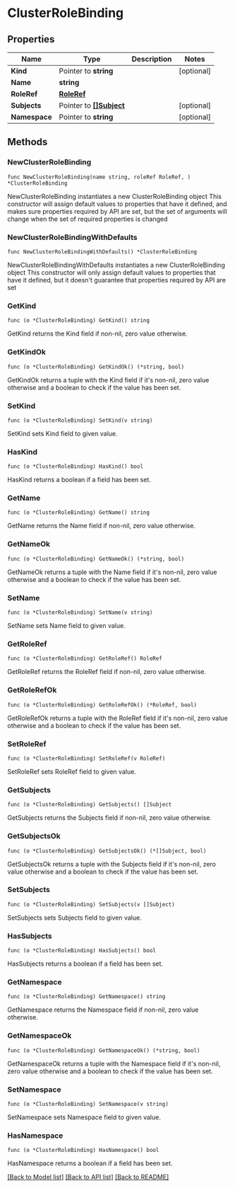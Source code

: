# ClusterRoleBinding

## Properties

Name | Type | Description | Notes
------------ | ------------- | ------------- | -------------
**Kind** | Pointer to **string** |  | [optional] 
**Name** | **string** |  | 
**RoleRef** | [**RoleRef**](RoleRef.md) |  | 
**Subjects** | Pointer to [**[]Subject**](Subject.md) |  | [optional] 
**Namespace** | Pointer to **string** |  | [optional] 

## Methods

### NewClusterRoleBinding

`func NewClusterRoleBinding(name string, roleRef RoleRef, ) *ClusterRoleBinding`

NewClusterRoleBinding instantiates a new ClusterRoleBinding object
This constructor will assign default values to properties that have it defined,
and makes sure properties required by API are set, but the set of arguments
will change when the set of required properties is changed

### NewClusterRoleBindingWithDefaults

`func NewClusterRoleBindingWithDefaults() *ClusterRoleBinding`

NewClusterRoleBindingWithDefaults instantiates a new ClusterRoleBinding object
This constructor will only assign default values to properties that have it defined,
but it doesn't guarantee that properties required by API are set

### GetKind

`func (o *ClusterRoleBinding) GetKind() string`

GetKind returns the Kind field if non-nil, zero value otherwise.

### GetKindOk

`func (o *ClusterRoleBinding) GetKindOk() (*string, bool)`

GetKindOk returns a tuple with the Kind field if it's non-nil, zero value otherwise
and a boolean to check if the value has been set.

### SetKind

`func (o *ClusterRoleBinding) SetKind(v string)`

SetKind sets Kind field to given value.

### HasKind

`func (o *ClusterRoleBinding) HasKind() bool`

HasKind returns a boolean if a field has been set.

### GetName

`func (o *ClusterRoleBinding) GetName() string`

GetName returns the Name field if non-nil, zero value otherwise.

### GetNameOk

`func (o *ClusterRoleBinding) GetNameOk() (*string, bool)`

GetNameOk returns a tuple with the Name field if it's non-nil, zero value otherwise
and a boolean to check if the value has been set.

### SetName

`func (o *ClusterRoleBinding) SetName(v string)`

SetName sets Name field to given value.


### GetRoleRef

`func (o *ClusterRoleBinding) GetRoleRef() RoleRef`

GetRoleRef returns the RoleRef field if non-nil, zero value otherwise.

### GetRoleRefOk

`func (o *ClusterRoleBinding) GetRoleRefOk() (*RoleRef, bool)`

GetRoleRefOk returns a tuple with the RoleRef field if it's non-nil, zero value otherwise
and a boolean to check if the value has been set.

### SetRoleRef

`func (o *ClusterRoleBinding) SetRoleRef(v RoleRef)`

SetRoleRef sets RoleRef field to given value.


### GetSubjects

`func (o *ClusterRoleBinding) GetSubjects() []Subject`

GetSubjects returns the Subjects field if non-nil, zero value otherwise.

### GetSubjectsOk

`func (o *ClusterRoleBinding) GetSubjectsOk() (*[]Subject, bool)`

GetSubjectsOk returns a tuple with the Subjects field if it's non-nil, zero value otherwise
and a boolean to check if the value has been set.

### SetSubjects

`func (o *ClusterRoleBinding) SetSubjects(v []Subject)`

SetSubjects sets Subjects field to given value.

### HasSubjects

`func (o *ClusterRoleBinding) HasSubjects() bool`

HasSubjects returns a boolean if a field has been set.

### GetNamespace

`func (o *ClusterRoleBinding) GetNamespace() string`

GetNamespace returns the Namespace field if non-nil, zero value otherwise.

### GetNamespaceOk

`func (o *ClusterRoleBinding) GetNamespaceOk() (*string, bool)`

GetNamespaceOk returns a tuple with the Namespace field if it's non-nil, zero value otherwise
and a boolean to check if the value has been set.

### SetNamespace

`func (o *ClusterRoleBinding) SetNamespace(v string)`

SetNamespace sets Namespace field to given value.

### HasNamespace

`func (o *ClusterRoleBinding) HasNamespace() bool`

HasNamespace returns a boolean if a field has been set.


[[Back to Model list]](../README.md#documentation-for-models) [[Back to API list]](../README.md#documentation-for-api-endpoints) [[Back to README]](../README.md)


